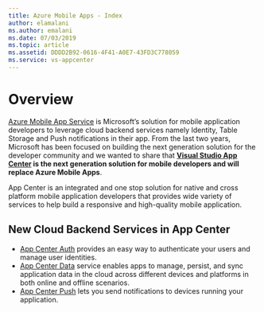 ```yaml
---
title: Azure Mobile Apps - Index
author: elamalani
ms.author: emalani
ms.date: 07/03/2019
ms.topic: article
ms.assetid: DDDD2B92-0616-4F41-A0E7-43FD3C778059
ms.service: vs-appcenter
---
```


# Overview
[Azure Mobile App Service](https://docs.microsoft.com/en-us/azure/app-service-mobile/) is Microsoft’s solution for mobile application developers to leverage cloud backend services namely Identity, Table Storage and Push notifications in their app. From the last two years, Microsoft has been focused on building the next generation solution for the developer community and we wanted to share that **[Visual Studio App Center](https://appcenter.ms) is the next generation solution for mobile developers and will replace Azure Mobile Apps**.

App Center is an integrated and one stop solution for native and cross platform mobile application developers that provides wide variety of services to help build a responsive and high-quality mobile application.

## New Cloud Backend Services in App Center
* [App Center Auth](https://aka.ms/appcenterauth) provides an easy way to authenticate your users and manage user identities.
* [App Center Data](https://aka.ms/appcenterdata) service enables apps to manage, persist, and sync application data in the cloud across different devices and platforms in both online and offline scenarios.
* [App Center Push](https://docs.microsoft.com/en-us/appcenter/push/) lets you send notifications to devices running your application.
